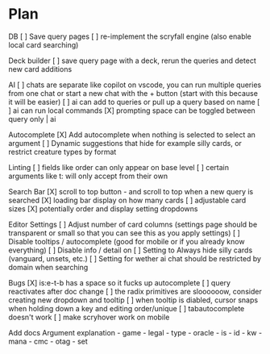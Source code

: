 # Plan

DB
    [ ] Save query pages
    [ ] re-implement the scryfall engine (also enable local card searching)

Deck builder
    [ ] save query page with a deck, rerun the queries and detect new card additions

AI
    [ ] chats are separate like copilot on vscode, you can run multiple queries from one chat or start a new chat with the + button (start with this because it will be easier)
    [ ] ai can add to queries or pull up a query based on name
    [ ] ai can run local commands
    [X] prompting space can be toggled between query only | ai

Autocomplete
    [X] Add autocomplete when nothing is selected to select an argument
    [ ] Dynamic suggestions that hide for example silly cards, or restrict creature types by format

Linting
    [ ] fields like order can only appear on base level
    [ ] certain arguments like t: will only accept from their own

Search Bar
    [X] scroll to top button - and scroll to top when a new query is searched
    [X] loading bar display on how many cards
    [ ] adjustable card sizes
    [X] potentially order and display setting dropdowns

Editor Settings
    [ ] Adjust number of card columns (settings page should be transparent or small so that you can see this as you apply settings)
    [ ] Disable tooltips / autocomplete (good for mobile or if you already know everything)
    [ ] Disable info / detail on 
    [ ] Setting to Always hide silly cards (vanguard, unsets, etc.)
    [ ] Setting for wether ai chat should be restricted by domain when searching

Bugs
    [X] is:e-t-b has a space so it fucks up autocomplete
    [ ] query reactivates after doc change
    [ ] the radix primitives are sloooooow, consider creating new dropdown and tooltip
    [ ] when tooltip is diabled, cursor snaps when holding down a key and editing order/unique
    [ ] tabautocomplete doesn't work
    [ ] make scryhover work on mobile

Add docs
  Argument explanation
    - game
    - legal
    - type
    - oracle
    - is
    - id
    - kw
    - mana
    - cmc
    - otag
    - set